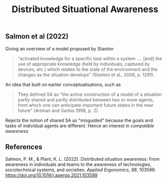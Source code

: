 ﻿---
backlinks:
- title: Situational Awareness
  url: /sense/Distribution/situational-awareness.html
- title: Computing project ideas
  url: /sense/computing/computing-project-ideas.html
title: Distributed Situational Awareness
---
## Salmon et al (2022)

Giving an overview of a model proposed by Stanton 

> "activated knowledge for a specific task within a system .... [and] the use of appropriate knowledge (held by individuals, captured by devices, etc.) which relates to the state of the environment and the changes as the situation develops" (Stanton et al., 2006, p. 1291).

An idea that built on earlier conceptualisations, such as
> They defined SA as "the active construction of a model of a situation partly shared and partly distributed between two or more agents, from which one can anticipate important future states in the near future" (Artman and Garbis 1998, p. 2).

Rejects the notion of shared SA as "misguided" because the goals and tasks of individual agents are different. Hence an interest in _compatible awareness_

## References

Salmon, P. M., & Plant, K. L. (2022). Distributed situation awareness: From awareness in individuals and teams to the awareness of technologies, sociotechnical systems, and societies. *Applied Ergonomics*, *98*, 103599. <https://doi.org/10.1016/j.apergo.2021.103599>